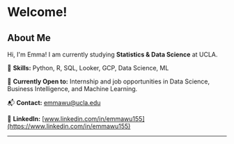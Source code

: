 # Welcome!

## About Me

Hi, I'm Emma! I am currently studying **Statistics & Data Science** at UCLA.

🌟 **Skills:** Python, R, SQL, Looker, GCP, Data Science, ML

💼 **Currently Open to:** Internship and job opportunities in Data Science, Business Intelligence, and Machine Learning.

📬 **Contact:** [emmawu@ucla.edu](mailto:emmawu@ucla.edu)

🔗 **LinkedIn:** [www.linkedin.com/in/emmawu155](https://www.linkedin.com/in/emmawu155)

---
